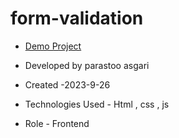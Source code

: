 # form-validation

- [Demo Project](https://parastoo-asgari.github.io/form-validation/)

- Developed by parastoo asgari

- Created -2023-9-26

- Technologies Used - Html , css , js 

- Role - Frontend


